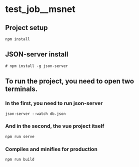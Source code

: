 # test_job__msnet

## Project setup
```
npm install
```

## JSON-server install
```
# npm install -g json-server
```

## To run the project, you need to open two terminals. 

### In the first, you need to run json-server
```
json-server --watch db.json
```
### And in the second, the vue project itself
```
npm run serve
```

### Compiles and minifies for production
```
npm run build
```
